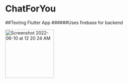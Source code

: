 # ChatForYou
##Texting Flutter App
######Uses firebase for backend


<img width="155" alt="Screenshot 2022-06-10 at 12 20 24 AM" src="https://user-images.githubusercontent.com/104509363/172921956-78c42dda-7aa6-498b-9782-25834748f8bc.png">

